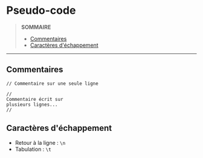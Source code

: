 # Pseudo-code

> **SOMMAIRE**
> + [Commentaires](#commentaires)
> + [Caractères d'échappement](#caractères-déchappement)

---

## Commentaires

```
// Commentaire sur une seule ligne

//
Commentaire écrit sur
plusieurs lignes...
//
```

## Caractères d'échappement

+ Retour à la ligne : `\n`
+ Tabulation : `\t`
